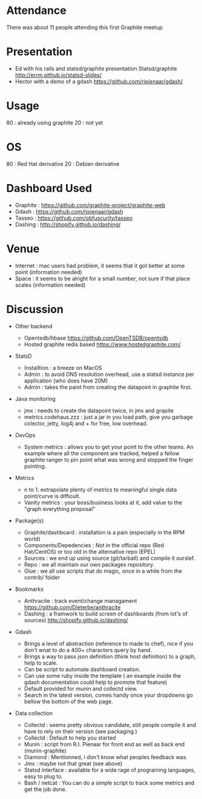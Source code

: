 Attendance
==========
There was about 11 people attending this first Graphite meetup

Presentation
============
  * Ed with his rails and statsd/graphite presentation Statsd/graphite http://errm.github.io/statsd-slides/ 
  * Hector with a demo of a gdash https://github.com/ripienaar/gdash/

Usage
=====
  80 : already using graphite
  20 : not yet


OS
==
  80 : Red Hat derivative
  20 : Debian derivative

Dashboard Used
=============
  * Graphite : https://github.com/graphite-project/graphite-web
  * Gdash : https://github.com/ripienaar/gdash
  * Tasseo : https://github.com/obfuscurity/tasseo
  * Dashing : http://shopify.github.io/dashing/

Venue
=====
  * Internet : mac users had problem, it seems that it got better at some point (information needed)
  * Space : it seems to be alright for a small number, not sure if that place scales (information needed)

Discussion
==========
  * Other backend
    * Opentsdb/hbase https://github.com/OpenTSDB/opentsdb
    * Hosted graphite redis based https://www.hostedgraphite.com/

  * StatsD
    * Installtion : a breeze on MacOS
    * Admin : to avoid DNS resolution overhead, use a statsd instance per application (who does have 20M)
    * Admin : takes the paint from creating the datapoint in graphite first.
  
  * Java monitoring
    * jmx : needs to create the datapoint twice, in jmx and grapite
    * metrics.codehaus.zzz : just a jar in you load path, give you garbage colector, jetty, log4j and + for free, low overhead.

  * DevOps
    * System metrics : allows you to get your point to the other teams. An example where all the component are tracked, helped a fellow graphite ranger to pin point what was wrong and stopped the finger pointing.

  * Metrics
    * n to 1: extrapolate plenty of metrics to meaningful single data point/curve is difficult.
    * Vanity metrics : your boss/business looks at it, add value to the "graph everything proposal"

  * Package(s)
    * Graphite/dashboard : installation is a pain (especially in the RPM world)
    * Components/Depedencies : Not in the official repo (Red Hat/CentOS) or too old in the alternative repo (EPEL) 
    * Sources : we end up using source (git/tarball) and compile it ourslef.
    * Repo : we all maintain our own packages repository.
    * Glue : we all use scripts that do magic, once in a while from the contrib/ folder
  
  * Bookmarks
    * Anthracite : track event/change managament https://github.com/Dieterbe/anthracite
    * Dashing : a framwork to build screen of dashboards (from lot's of sources) http://shopify.github.io/dashing/    
  
  * Gdash
    * Brings a level of abstraction (reference to made to chef), nice if you don't wnat to do a 400+ characters query by hand.
    * Brings a way to pass json definition (think host definition) to a graph, help to scale.
    * Can be script to automate dashboard creation.
    * Can use some ruby inside the template ( an example inside the gdash documentation could help to promote that feature)
    * Default provided for munin and collectd view.
    * Search in the latest version, comes handy once your dropdowns go bellow the bottom of the web page.

  * Data collection
    * Collectd : seems pretty obvious candidate, still people compile it and have to rely on their version (see packaging )
    * Collectd : Default to help you started
    * Munin : script from R.I. Pienaar for front end as well as back end (munin-graphite)
    * Diamond : Mentionned, i don't know what peoples feedback was.
    * Jmx : maybe not that great (see above)
    * Statsd interface : available for a wide rage of programing languages, easy to plug to.
    * Bash / netcat : You can do a simple script to track some metrics and get the job done.


